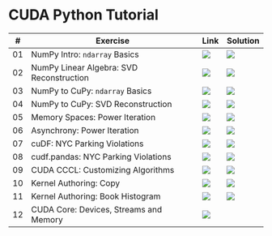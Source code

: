 # CUDA Python Tutorial

| # | Exercise | Link | Solution |
|---|----------|------|----------|
| 01 | NumPy Intro: `ndarray` Basics | [![](https://colab.research.google.com/assets/colab-badge.svg)](https://colab.research.google.com/github/NVIDIA/accelerated-computing-hub/blob/2025-09-flatiron-institute-cuda-python/gpu-python-tutorial/notebooks/01__numpy_intro__ndarray_basics.ipynb) | [![](https://colab.research.google.com/assets/colab-badge.svg)](https://colab.research.google.com/github/NVIDIA/accelerated-computing-hub/blob/2025-09-flatiron-institute-cuda-python/gpu-python-tutorial/notebooks/solutions/01__numpy_intro__ndarray_basics__SOLUTION.ipynb) |
| 02 | NumPy Linear Algebra: SVD Reconstruction | [![](https://colab.research.google.com/assets/colab-badge.svg)](https://colab.research.google.com/github/NVIDIA/accelerated-computing-hub/blob/2025-09-flatiron-institute-cuda-python/gpu-python-tutorial/notebooks/02__numpy_linear_algebra__svd_reconstruction.ipynb) | [![](https://colab.research.google.com/assets/colab-badge.svg)](https://colab.research.google.com/github/NVIDIA/accelerated-computing-hub/blob/2025-09-flatiron-institute-cuda-python/gpu-python-tutorial/notebooks/solutions/02__numpy_linear_algebra__svd_reconstruction__SOLUTION.ipynb) |
| 03 | NumPy to CuPy: `ndarray` Basics | [![](https://colab.research.google.com/assets/colab-badge.svg)](https://colab.research.google.com/github/NVIDIA/accelerated-computing-hub/blob/2025-09-flatiron-institute-cuda-python/gpu-python-tutorial/notebooks/03__numpy_to_cupy__ndarray_basics.ipynb) | [![](https://colab.research.google.com/assets/colab-badge.svg)](https://colab.research.google.com/github/NVIDIA/accelerated-computing-hub/blob/2025-09-flatiron-institute-cuda-python/gpu-python-tutorial/notebooks/solutions/03__numpy_to_cupy__ndarray_basics__SOLUTION.ipynb) |
| 04 | NumPy to CuPy: SVD Reconstruction | [![](https://colab.research.google.com/assets/colab-badge.svg)](https://colab.research.google.com/github/NVIDIA/accelerated-computing-hub/blob/2025-09-flatiron-institute-cuda-python/gpu-python-tutorial/notebooks/04__numpy_to_cupy__svd_reconstruction.ipynb) | [![](https://colab.research.google.com/assets/colab-badge.svg)](https://colab.research.google.com/github/NVIDIA/accelerated-computing-hub/blob/2025-09-flatiron-institute-cuda-python/gpu-python-tutorial/notebooks/solutions/04__numpy_to_cupy__svd_reconstruction__SOLUTION.ipynb) |
| 05 | Memory Spaces: Power Iteration | [![](https://colab.research.google.com/assets/colab-badge.svg)](https://colab.research.google.com/github/NVIDIA/accelerated-computing-hub/blob/2025-09-flatiron-institute-cuda-python/gpu-python-tutorial/notebooks/05__memory_spaces__power_iteration.ipynb) | [![](https://colab.research.google.com/assets/colab-badge.svg)](https://colab.research.google.com/github/NVIDIA/accelerated-computing-hub/blob/2025-09-flatiron-institute-cuda-python/gpu-python-tutorial/notebooks/solutions/05__memory_spaces__power_iteration__SOLUTION.ipynb) |
| 06 | Asynchrony: Power Iteration | [![](https://colab.research.google.com/assets/colab-badge.svg)](https://colab.research.google.com/github/NVIDIA/accelerated-computing-hub/blob/2025-09-flatiron-institute-cuda-python/gpu-python-tutorial/notebooks/06__asynchrony__power_iteration.ipynb) | [![](https://colab.research.google.com/assets/colab-badge.svg)](https://colab.research.google.com/github/NVIDIA/accelerated-computing-hub/blob/2025-09-flatiron-institute-cuda-python/gpu-python-tutorial/notebooks/solutions/06__asynchrony__power_iteration__SOLUTION.ipynb) |
| 07 | cuDF: NYC Parking Violations | [![](https://colab.research.google.com/assets/colab-badge.svg)](https://colab.research.google.com/github/NVIDIA/accelerated-computing-hub/blob/2025-09-flatiron-institute-cuda-python/gpu-python-tutorial/notebooks/07__cudf__nyc_parking_violations.ipynb) | [![](https://colab.research.google.com/assets/colab-badge.svg)](https://colab.research.google.com/github/NVIDIA/accelerated-computing-hub/blob/2025-09-flatiron-institute-cuda-python/gpu-python-tutorial/notebooks/solutions/07__cudf__nyc_parking_violations__SOLUTION.ipynb) |
| 08 | cudf.pandas: NYC Parking Violations | [![](https://colab.research.google.com/assets/colab-badge.svg)](https://colab.research.google.com/github/NVIDIA/accelerated-computing-hub/blob/2025-09-flatiron-institute-cuda-python/gpu-python-tutorial/notebooks/08__cudf_pandas__nyc_parking_violations.ipynb) | [![](https://colab.research.google.com/assets/colab-badge.svg)](https://colab.research.google.com/github/NVIDIA/accelerated-computing-hub/blob/2025-09-flatiron-institute-cuda-python/gpu-python-tutorial/notebooks/solutions/08__cudf_pandas__nyc_parking_violations__SOLUTION.ipynb) |
| 09 | CUDA CCCL: Customizing Algorithms | [![](https://colab.research.google.com/assets/colab-badge.svg)](https://colab.research.google.com/github/NVIDIA/accelerated-computing-hub/blob/2025-09-flatiron-institute-cuda-python/gpu-python-tutorial/notebooks/09__cuda.cccl__customizing_algorithms.ipynb) | [![](https://colab.research.google.com/assets/colab-badge.svg)](https://colab.research.google.com/github/NVIDIA/accelerated-computing-hub/blob/2025-09-flatiron-institute-cuda-python/gpu-python-tutorial/notebooks/solutions/09__cuda_cccl__customizing_algorithms__SOLUTION.ipynb) |
| 10 | Kernel Authoring: Copy | [![](https://colab.research.google.com/assets/colab-badge.svg)](https://colab.research.google.com/github/NVIDIA/accelerated-computing-hub/blob/2025-09-flatiron-institute-cuda-python/gpu-python-tutorial/notebooks/10__kernel_authoring__copy.ipynb) | [![](https://colab.research.google.com/assets/colab-badge.svg)](https://colab.research.google.com/github/NVIDIA/accelerated-computing-hub/blob/2025-09-flatiron-institute-cuda-python/gpu-python-tutorial/notebooks/solutions/10__kernel_authoring__copy__SOLUTION.ipynb) |
| 11 | Kernel Authoring: Book Histogram | [![](https://colab.research.google.com/assets/colab-badge.svg)](https://colab.research.google.com/github/NVIDIA/accelerated-computing-hub/blob/2025-09-flatiron-institute-cuda-python/gpu-python-tutorial/notebooks/11__kernel_authoring__book_histogram.ipynb) | [![](https://colab.research.google.com/assets/colab-badge.svg)](https://colab.research.google.com/github/NVIDIA/accelerated-computing-hub/blob/2025-09-flatiron-institute-cuda-python/gpu-python-tutorial/notebooks/solutions/11__kernel_authoring__book_histogram__SOLUTION.ipynb) |
| 12 | CUDA Core: Devices, Streams and Memory | [![](https://colab.research.google.com/assets/colab-badge.svg)](https://colab.research.google.com/github/NVIDIA/accelerated-computing-hub/blob/2025-09-flatiron-institute-cuda-python/gpu-python-tutorial/notebooks/12__cuda_core__devices_streams_and_memory.ipynb) | |
